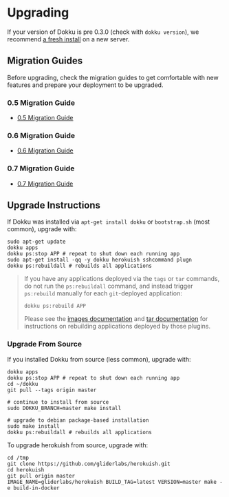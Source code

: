 # Upgrading

If your version of Dokku is pre 0.3.0 (check with `dokku version`), we recommend [a fresh install](/dokku/getting-started/installation/) on a new server.

## Migration Guides

Before upgrading, check the migration guides to get comfortable with new features and prepare your deployment to be upgraded.

### 0.5 Migration Guide

- [0.5 Migration Guide](/dokku/appendices/0.5.0-migration-guide/)

### 0.6 Migration Guide

- [0.6 Migration Guide](/dokku/appendices/0.6.0-migration-guide/)

### 0.7 Migration Guide

- [0.7 Migration Guide](/dokku/appendices/0.7.0-migration-guide/)

## Upgrade Instructions

If Dokku was installed via `apt-get install dokku` or `bootstrap.sh` (most common), upgrade with:

```shell
sudo apt-get update
dokku apps
dokku ps:stop APP # repeat to shut down each running app
sudo apt-get install -qq -y dokku herokuish sshcommand plugn
dokku ps:rebuildall # rebuilds all applications
```

> If you have any applications deployed via the `tags` or `tar` commands, do not run the `ps:rebuildall` command,
> and instead trigger `ps:rebuild` manually for each `git`-deployed application:
>
> ```
> dokku ps:rebuild APP
> ```
>
> Please see the [images documentation](/dokku/deployment/methods/images/) and [tar documentation](/dokku/deployment/methods/tar/)
> for instructions on rebuilding applications deployed by those plugins.

### Upgrade From Source

If you installed Dokku from source (less common), upgrade with:

```shell
dokku apps
dokku ps:stop APP # repeat to shut down each running app
cd ~/dokku
git pull --tags origin master

# continue to install from source
sudo DOKKU_BRANCH=master make install

# upgrade to debian package-based installation
sudo make install
dokku ps:rebuildall # rebuilds all applications
```

To upgrade herokuish from source, upgrade with:

```shell
cd /tmp
git clone https://github.com/gliderlabs/herokuish.git
cd herokuish
git pull origin master
IMAGE_NAME=gliderlabs/herokuish BUILD_TAG=latest VERSION=master make -e build-in-docker
```
